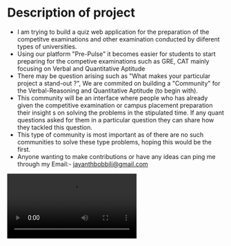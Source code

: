 # Description of project
* I am trying to build a quiz web application for the preparation of the competitve examinations and other examination conducted by diiferent types of universities.
* Using our platform "Pre-Pulse" it becomes easier for students to start preparing for the competive examinations such as GRE, CAT mainly focusing on Verbal and Quantitative Aptitude
* There may be question arising such as "What makes your particular project a stand-out ?", We are commited on building a "Community" for the Verbal-Reasoning and Quantitative Aptitude (to begin with).
* This community will be an interface where people who has already given the competitive examination or campus placement preparation their insight s on solving the problems in the stipulated time. If any quant questions asked for them in a particular question they can share how they tackled this question.
* This type of community is most important as of there are no such communities to solve these type problems, hoping this would be the first.
* Anyone wanting to make contributions or have any ideas can ping me through my Email:- jayanthbobbili@gmail.com

![alt text](videos/index.mp4)
